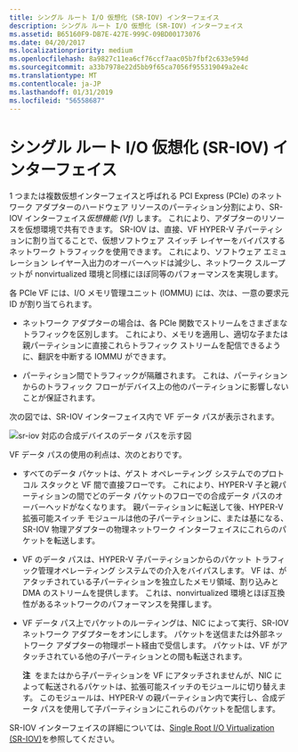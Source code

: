 ```yaml
---
title: シングル ルート I/O 仮想化 (SR-IOV) インターフェイス
description: シングル ルート I/O 仮想化 (SR-IOV) インターフェイス
ms.assetid: B65160F9-DB7E-427E-999C-09BD00173076
ms.date: 04/20/2017
ms.localizationpriority: medium
ms.openlocfilehash: 8a9827c11ea6cf76ccf7aac05b7fbf2c633e594d
ms.sourcegitcommit: a33b7978e22d5bb9f65ca7056f955319049a2e4c
ms.translationtype: MT
ms.contentlocale: ja-JP
ms.lasthandoff: 01/31/2019
ms.locfileid: "56558687"
---
```

# <a name="single-root-io-virtualization-sr-iov-interface"></a>シングル ルート I/O 仮想化 (SR-IOV) インターフェイス


1 つまたは複数仮想インターフェイスと呼ばれる PCI Express (PCIe) のネットワーク アダプターのハードウェア リソースのパーティション分割により、SR-IOV インターフェイス*仮想機能 (Vf)* します。 これにより、アダプターのリソースを仮想環境で共有できます。 SR-IOV は、直接、VF HYPER-V 子パーティションに割り当てることで、仮想ソフトウェア スイッチ レイヤーをバイパスするネットワーク トラフィックを使用できます。 これにより、ソフトウェア エミュレーション レイヤー入出力のオーバーヘッドは減少し、ネットワーク スループットが nonvirtualized 環境と同様にほぼ同等のパフォーマンスを実現します。

各 PCIe VF には、I/O メモリ管理ユニット (IOMMU) には、次は、一意の要求元 ID が割り当てられます。

-   ネットワーク アダプターの場合は、各 PCIe 関数でストリームをさまざまなトラフィックを区別します。 これにより、メモリを適用し、適切な子または親パーティションに直接これらトラフィック ストリームを配信できるように、翻訳を中断する IOMMU ができます。

-   パーティション間でトラフィックが隔離されます。 これは、パーティションからのトラフィック フローがデバイス上の他のパーティションに影響しないことが保証されます。

次の図では、SR-IOV インターフェイス内で VF データ パスが表示されます。

![sr-iov 対応の合成デバイスのデータ パスを示す図](images/sriovarchitecture.png)

VF データ パスの使用の利点は、次のとおりです。

-   すべてのデータ パケットは、ゲスト オペレーティング システムでのプロトコル スタックと VF 間で直接フローです。 これにより、HYPER-V 子と親パーティションの間でどのデータ パケットのフローでの合成データ パスのオーバーヘッドがなくなります。 親パーティションに転送して後、HYPER-V 拡張可能スイッチ モジュールは他の子パーティションに、または基になる、SR-IOV 物理アダプターの物理ネットワーク インターフェイスにこれらのパケットを転送します。

-   VF のデータ パスは、HYPER-V 子パーティションからのパケット トラフィック管理オペレーティング システムでの介入をバイパスします。 VF は、がアタッチされている子パーティションを独立したメモリ領域、割り込みと DMA のストリームを提供します。 これは、nonvirtualized 環境とほぼ互換性があるネットワークのパフォーマンスを発揮します。

-   VF データ パス上でパケットのルーティングは、NIC によって実行、SR-IOV ネットワーク アダプターをオンにします。 パケットを送信または外部ネットワーク アダプターの物理ポート経由で受信します。 パケットは、VF がアタッチされている他の子パーティションとの間も転送されます。

    **注**  をまたはから子パーティションを VF にアタッチされませんが、NIC によって転送されるパケットは、拡張可能スイッチのモジュールに切り替えます。 このモジュールは、HYPER-V の親パーティション内で実行し、合成データ パスを使用して子パーティションにこれらのパケットを配信します。

     

SR-IOV インターフェイスの詳細については、[Single Root I/O Virtualization (SR-IOV)](single-root-i-o-virtualization--sr-iov-.md)を参照してください。

 

 





